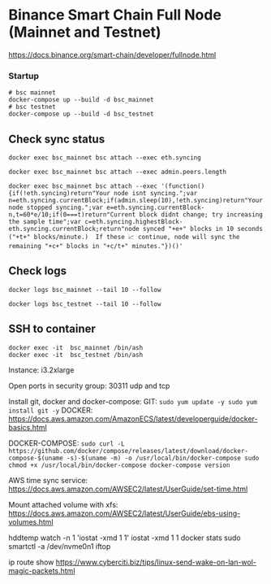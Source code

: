 # Binance Smart Chain Full Node (Mainnet and Testnet)

https://docs.binance.org/smart-chain/developer/fullnode.html
### Startup

```
# bsc mainnet
docker-compose up --build -d bsc_mainnet
# bsc testnet
docker-compose up --build -d bsc_testnet
```

## Check sync status

```
docker exec bsc_mainnet bsc attach --exec eth.syncing

docker exec bsc_mainnet bsc attach --exec admin.peers.length

docker exec bsc_mainnet bsc attach --exec '(function(){if(!eth.syncing)return"Your node isnt syncing.";var n=eth.syncing.currentBlock;if(admin.sleep(10),!eth.syncing)return"Your node stopped syncing.";var e=eth.syncing.currentBlock-n,t=60*e/10;if(0===t)return"Current block didnt change; try increasing the sample time";var c=eth.syncing.highestBlock-eth.syncing.currentBlock;return"node synced "+e+" blocks in 10 seconds ("+t+" blocks/minute.)  If these 📈 continue, node will sync the remaining "+c+" blocks in "+c/t+" minutes."})()'

```

## Check logs

```
docker logs bsc_mainnet --tail 10 --follow

docker logs bsc_testnet --tail 10 --follow
```
## SSH to container

```
docker exec -it  bsc_mainnet /bin/ash
docker exec -it  bsc_testnet /bin/ash
```



Instance: i3.2xlarge

Open ports in security group: 30311 udp and tcp

Install git, docker and docker-compose:
GIT:
`
sudo yum update -y
sudo yum install git -y
`
DOCKER:
https://docs.aws.amazon.com/AmazonECS/latest/developerguide/docker-basics.html

DOCKER-COMPOSE:
`
sudo curl -L https://github.com/docker/compose/releases/latest/download/docker-compose-$(uname -s)-$(uname -m) -o /usr/local/bin/docker-compose
sudo chmod +x /usr/local/bin/docker-compose
docker-compose version
`

AWS time sync service: https://docs.aws.amazon.com/AWSEC2/latest/UserGuide/set-time.html

Mount attached volume with xfs: https://docs.aws.amazon.com/AWSEC2/latest/UserGuide/ebs-using-volumes.html


hddtemp
watch -n 1 'iostat -xmd 1 1'
iostat -xmd 1 1
docker stats
sudo smartctl -a /dev/nvme0n1
iftop


ip route show
https://www.cyberciti.biz/tips/linux-send-wake-on-lan-wol-magic-packets.html